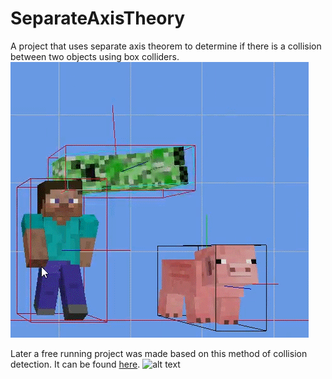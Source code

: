 # SeparateAxisTheory

A project that uses separate axis theorem to determine if there is a collision between two objects using box colliders.
![alt text](Images/Collisions_1.gif)

Later a free running project was made based on this method of collision detection. It can be found [here](https://github.com/AngelOfSol/freerunner-dsa2).
![alt text](Images/Collisions_2.gif)
